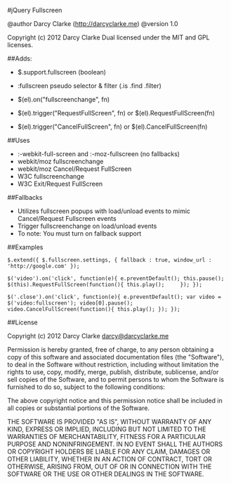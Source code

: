 #jQuery Fullscreen

@author Darcy Clarke (http://darcyclarke.me)
@version 1.0
 
Copyright (c) 2012 Darcy Clarke
Dual licensed under the MIT and GPL licenses.
 
##Adds: 
 
- $.support.fullscreen (boolean)
- :fullscreen pseudo selector & filter (.is .find .filter)

- $(el).on("fullscreenchange", fn)
- $(el).trigger("RequestFullScreen", fn) or $(el).RequestFullScreen(fn)
- $(el).trigger("CancelFullScreen", fn) or $(el).CancelFullScreen(fn)

##Uses
 
- :-webkit-full-screen and :-moz-fullscreen (no fallbacks)
- webkit/moz fullscreenchange
- webkit/moz Cancel/Request FullScreen 
- W3C fullscreenchange 
- W3C Exit/Request FullScreen 
 
##Fallbacks
 
- Utilizes fullscreen popups with load/unload events to mimic Cancel/Request Fullscreen events
- Trigger fullscreenchange on load/unload events
- To note: You must turn on fallback support 
 
##Examples

`$.extend({ $.fullscreen.settings, { fallback : true, window_url : 'http://google.com' });`

`$('video').on('click', function(e){
	e.preventDefault();
	this.pause();
	$(this).RequestFullScreen(function(){
		this.play();	
	});
});`

`$('.close').on('click', function(e){
	e.preventDefault();
	var video = $('video:fullscreen');
	video[0].pause();
	video.CancelFullScreen(function(){
		this.play();
	});
});`

##License

Copyright (c) 2012 Darcy Clarke <darcy@darcyclarke.me>

Permission is hereby granted, free of charge, to any person obtaining a copy of this software and associated documentation files (the "Software"), to deal in the Software without restriction, including without limitation the rights to use, copy, modify, merge, publish, distribute, sublicense, and/or sell copies of the Software, and to permit persons to whom the Software is furnished to do so, subject to the following conditions:

The above copyright notice and this permission notice shall be included in all copies or substantial portions of the Software.

THE SOFTWARE IS PROVIDED "AS IS", WITHOUT WARRANTY OF ANY KIND, EXPRESS OR IMPLIED, INCLUDING BUT NOT LIMITED TO THE WARRANTIES OF MERCHANTABILITY, FITNESS FOR A PARTICULAR PURPOSE AND NONINFRINGEMENT. IN NO EVENT SHALL THE AUTHORS OR COPYRIGHT HOLDERS BE LIABLE FOR ANY CLAIM, DAMAGES OR OTHER LIABILITY, WHETHER IN AN ACTION OF CONTRACT, TORT OR OTHERWISE, ARISING FROM, OUT OF OR IN CONNECTION WITH THE SOFTWARE OR THE USE OR OTHER DEALINGS IN THE SOFTWARE. 